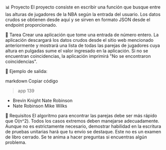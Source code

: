 
📊 Proyecto
El proyecto consiste en escribir una función que busque entre las alturas de jugadores de la NBA según la entrada del usuario. Los datos crudos se obtienen desde aquí y se sirven en formato JSON desde el endpoint proporcionado.

🎯 Tarea
Crear una aplicación que tome una entrada de número entero. La aplicación descargará los datos crudos desde el sitio web mencionado anteriormente y mostrará una lista de todas las parejas de jugadores cuya altura en pulgadas sume el valor ingresado en la aplicación. Si no se encuentran coincidencias, la aplicación imprimirá "No se encontraron coincidencias".

📜 Ejemplo de salida:

markdown
Copiar código
> app 139

- Brevin Knight         Nate Robinson
- Nate Robinson         Mike Wilks

🚀 Requisitos
El algoritmo para encontrar las parejas debe ser más rápido que O(n^2).
Todos los casos extremos deben manejarse adecuadamente.
Aunque no es estrictamente necesario, demostrar habilidad en la escritura de pruebas unitarias hará que tu envío se destaque.
Este no es un examen de libro cerrado. Se te anima a hacer preguntas si encuentras algún problema.
